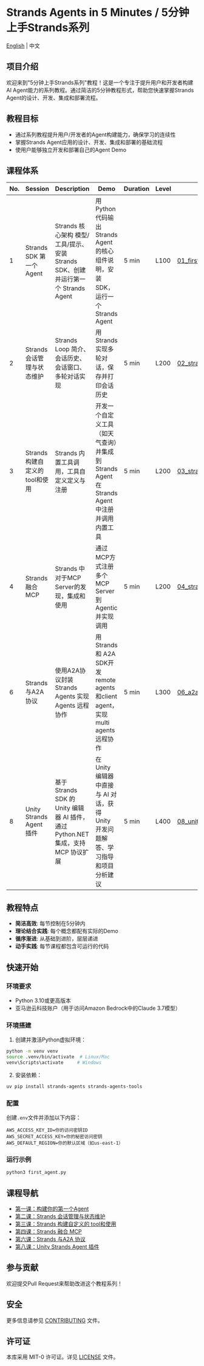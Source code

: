 # Strands Agents in 5 Minutes / 5分钟上手Strands系列

[English](README_EN.md) | 中文

## 项目介绍
欢迎来到"5分钟上手Strands系列"教程！这是一个专注于提升用户和开发者构建AI Agent能力的系列教程。通过简洁的5分钟教程形式，帮助您快速掌握Strands Agent的设计、开发、集成和部署流程。

## 教程目标
- 通过系列教程提升用户/开发者的Agent构建能力，确保学习的连续性
- 掌握Strands Agent应用的设计、开发、集成和部署的基础流程
- 使用户能够独立开发和部署自己的Agent Demo

## 课程体系
| No. | Session | Description | Demo | Duration | Level | 目录 |
|-----|---------|-------------|------|----------|-------|------|
| 1 | Strands SDK 第一个 Agent | Strands 核心架构 模型/工具/提示、安装 Strands SDK、创建并运行第一个 Strands Agent | 用 Python 代码输出 Strands Agent 的核心组件说明，安装 SDK，运行一个 Strands Agent | 5 min | L100 | [01_first_agent](01_first_agent/) |
| 2 | Strands 会话管理与状态维护 | Strands Loop 简介、会话历史、会话窗口、多轮对话实现 | 用 Strands 实现多轮对话，保存并打印会话历史 | 5 min | L200 | [02_strands_session](02_strands_session/) |
| 3 | Strands 构建自定义的 tool和使用 | Strands 内置工具调用，工具自定义定义与注册 | 开发一个自定义工具（如天气查询）并集成到 Strands Agent 在 Strands Agent 中注册并调用内置工具 | 5 min | L200 | [03_strands_tooluse](03_strands_tooluse/) |
| 4 | Strands 融合 MCP | Strands 中对于MCP Server的发现，集成和使用 | 通过MCP方式注册多个MCP Server 到Agentic 并实现调用 | 5 min | L200 | [04_strands_mcp](04_strands_mcp/) |
| 6 | Strands 与A2A 协议 | 使用A2A协议封装 Strands Agents 实现 Agents 远程协作 | 用Strands 和 A2A SDK开发 remote agents和client agent，实现multi agents 远程协作 | 5 min | L300 | [06_a2a_agents](06_a2a_agents/) |
| 8 | Unity Strands Agent 插件 | 基于 Strands SDK 的 Unity 编辑器 AI 插件，通过 Python.NET 集成，支持 MCP 协议扩展 | 在 Unity 编辑器中直接与 AI 对话，获得 Unity 开发问题解答、学习指导和项目分析建议 | 5 min | L400 | [08_unity_strands_agent](08_unity_strands_agent/) |

## 教程特点
- **简洁高效**: 每节控制在5分钟内
- **理论结合实践**: 每个概念都配有实际的Demo
- **循序渐进**: 从基础到进阶，层层递进
- **动手实践**: 每节课程都包含可运行的代码

## 快速开始

### 环境要求
- Python 3.10或更高版本
- 亚马逊云科技账户（用于访问Amazon Bedrock中的Claude 3.7模型）

### 环境搭建
1. 创建并激活Python虚拟环境：
```bash
python -m venv venv
source .venv/bin/activate  # Linux/Mac
venv\Scripts\activate     # Windows
```

2. 安装依赖：
```bash
uv pip install strands-agents strands-agents-tools
```

### 配置
创建`.env`文件并添加以下内容：
```
AWS_ACCESS_KEY_ID=你的访问密钥ID
AWS_SECRET_ACCESS_KEY=你的秘密访问密钥
AWS_DEFAULT_REGION=你的默认区域（如us-east-1）
```

### 运行示例
```bash
python3 first_agent.py
```

## 课程导航
- [第一课：构建你的第一个Agent](01_first_agent/first_agent.md)
- [第二课：Strands 会话管理与状态维护](02_strands_session/strands-session.py)
- [第三课：Strands 构建自定义的 tool和使用](03_strands_tooluse/strands-tooluse.py)
- [第四课：Strands 融合 MCP](04_strands_mcp/README.md)
- [第六课：Strands 与A2A 协议](06_a2a_agents/)
- [第八课：Unity Strands Agent 插件](08_unity_strands_agent/README.md)

## 参与贡献
欢迎提交Pull Request来帮助改进这个教程系列！

## 安全
更多信息请参见 [CONTRIBUTING](CONTRIBUTING.md) 文件。

## 许可证
本库采用 MIT-0 许可证。详见 [LICENSE](LICENSE) 文件。
